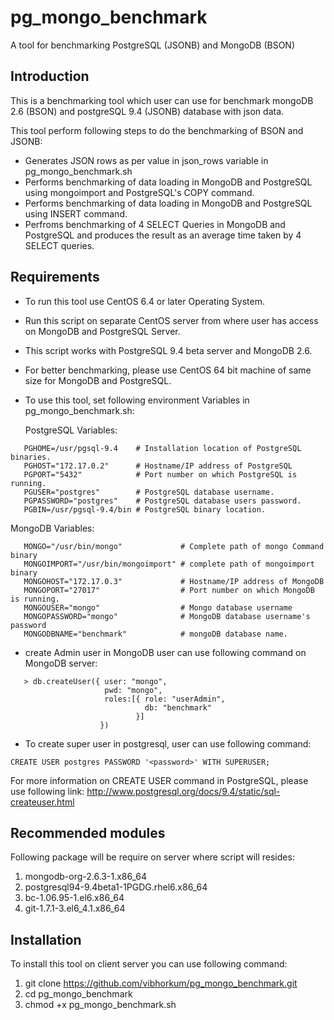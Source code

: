 pg_mongo_benchmark
==================

A tool for benchmarking PostgreSQL (JSONB) and MongoDB (BSON)

Introduction
-------------

This is a benchmarking tool which user can use for benchmark  mongoDB 2.6 (BSON) and postgreSQL 9.4 (JSONB) database with json data.

This tool perform following steps to do the benchmarking of BSON and JSONB:
* Generates JSON rows as per value in json_rows variable in pg_mongo_benchmark.sh
* Performs benchmarking of data loading in MongoDB and PostgreSQL using mongoimport and PostgreSQL's COPY command.
* Performs benchmarking of data loading in MongoDB and PostgreSQL using INSERT command.
* Perfroms benchmarking of 4 SELECT Queries in MongoDB and PostgreSQL and produces the result as an average time taken by 4 SELECT queries.

Requirements
------------

* To run this tool use CentOS 6.4 or later Operating System.
* Run this script on separate CentOS server from where user has access on MongoDB and PostgreSQL Server.
* This script works with PostgreSQL 9.4 beta server and MongoDB 2.6.
* For better benchmarking, please use CentOS 64 bit machine of same size for MongoDB and PostgreSQL.
* To use this tool, set following environment Variables in pg_mongo_benchmark.sh:


  PostgreSQL Variables:
```   
   PGHOME=/usr/pgsql-9.4    # Installation location of PostgreSQL binaries.
   PGHOST="172.17.0.2"      # Hostname/IP address of PostgreSQL
   PGPORT="5432"            # Port number on which PostgreSQL is running.
   PGUSER="postgres"        # PostgreSQL database username.
   PGPASSWORD="postgres"    # PostgreSQL database users password.
   PGBIN=/usr/pgsql-9.4/bin # PostgreSQL binary location.
```

  MongoDB Variables:

```
   MONGO="/usr/bin/mongo"             # Complete path of mongo Command binary
   MONGOIMPORT="/usr/bin/mongoimport" # complete path of mongoimport binary
   MONGOHOST="172.17.0.3"             # Hostname/IP address of MongoDB
   MONGOPORT="27017"                  # Port number on which MongoDB is running.
   MONGOUSER="mongo"                  # Mongo database username
   MONGOPASSWORD="mongo"              # MongoDB database username's password
   MONGODBNAME="benchmark"            # mongoDB database name.
```

* create Admin user in MongoDB user can use following command on MongoDB server:
```
   > db.createUser({ user: "mongo",
                     pwd: "mongo",
                     roles:[{ role: "userAdmin",
                              db: "benchmark"
                            }]
                    })
```

* To create super user in postgresql, user can use following command:
```
CREATE USER postgres PASSWORD '<password>' WITH SUPERUSER;
```

For more information on CREATE USER command in PostgreSQL, please use following link:
   http://www.postgresql.org/docs/9.4/static/sql-createuser.html

Recommended modules
--------------------
  Following package will be require on server where script will resides:
  1. mongodb-org-2.6.3-1.x86_64
  2. postgresql94-9.4beta1-1PGDG.rhel6.x86_64
  3. bc-1.06.95-1.el6.x86_64
  4. git-1.7.1-3.el6_4.1.x86_64

Installation
------------

To install this tool on client server you can use following command:

1. git clone https://github.com/vibhorkum/pg_mongo_benchmark.git
2. cd pg_mongo_benchmark
3. chmod +x pg_mongo_benchmark.sh

